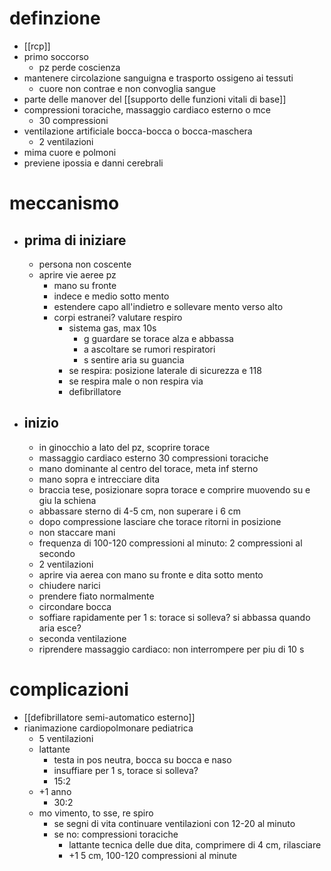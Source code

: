 # definzione
- [[rcp]]
- primo soccorso
	- pz perde coscienza
- mantenere circolazione sanguigna e trasporto ossigeno ai tessuti
	- cuore non contrae e non convoglia sangue
- parte delle manover del [[supporto delle funzioni vitali di base]]
- compressioni toraciche, massaggio cardiaco esterno o mce
	- 30 compressioni
- ventilazione artificiale bocca-bocca o bocca-maschera
	- 2 ventilazioni
- mima cuore e polmoni
- previene ipossia e danni cerebrali

# meccanismo
- ## prima di iniziare
	- persona non coscente
	- aprire vie aeree pz
		- mano su fronte
		- indece e medio sotto mento
		- estendere capo all'indietro e sollevare mento verso alto
		- corpi estranei? valutare respiro
			- sistema gas, max 10s
				- g guardare se torace alza e abbassa
				- a ascoltare se rumori respiratori
				- s sentire aria su guancia
			- se respira: posizione laterale di sicurezza e 118
			- se respira male o non respira via
			- defibrillatore
- ## inizio
	- in ginocchio a lato del pz, scoprire torace
	- massaggio cardiaco esterno 30 compressioni toraciche
	- mano dominante al centro del torace, meta inf sterno
	- mano sopra e intrecciare dita
	- braccia tese, posizionare sopra torace e comprire muovendo su e giu la schiena
	- abbassare sterno di 4-5 cm, non superare i 6 cm
	- dopo compressione lasciare che torace ritorni in posizione
	- non staccare mani
	- frequenza di 100-120 compressioni al minuto: 2 compressioni al secondo
	- 2 ventilazioni
	- aprire via aerea con mano su fronte e dita sotto mento
	- chiudere narici
	- prendere fiato normalmente
	- circondare bocca
	- soffiare rapidamente per 1 s: torace si solleva? si abbassa quando aria esce?
	- seconda ventilazione
	- riprendere massaggio cardiaco: non interrompere per piu di 10 s

# complicazioni
- [[defibrillatore semi-automatico esterno]]
- rianimazione cardiopolmonare pediatrica
	- 5 ventilazioni
	- lattante
		- testa in pos neutra, bocca su bocca e naso
		- insuffiare per 1 s, torace si solleva?
		- 15:2
	- +1 anno
		- 30:2
	- mo vimento, to sse, re spiro
		- se segni di vita continuare ventilazioni con 12-20 al minuto
		- se no: compressioni toraciche
			- lattante tecnica delle due dita, comprimere di 4 cm, rilasciare
			- +1 5 cm, 100-120 compressioni al minute